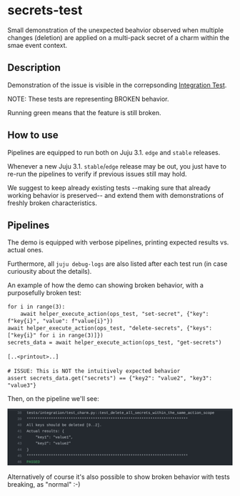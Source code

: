 <!--
Avoid using this README file for information that is maintained or published elsewhere, e.g.:

* metadata.yaml > published on Charmhub
* documentation > published on (or linked to from) Charmhub
* detailed contribution guide > documentation or CONTRIBUTING.md

Use links instead.
-->

# secrets-test

Small demonstration of the unexpected beahvior observed when multiple changes (deletion) are applied on a multi-pack secret of a charm within the smae event context. 


## Description

Demonstration of the issue is visible in the correpsonding [Integration Test](tests/integration/test_charm.py).

NOTE: These tests are representing BROKEN behavior.

Running green means that the feature is still broken.


## How to use

Pipelines are equipped to run both on Juju 3.1. `edge` and `stable` releases.

Whenever a new Juju 3.1. `stable`/`edge` release may be out, you just have to re-run the pipelines to verify if previous issues still may hold.

We suggest to keep already existing tests --making sure that already working behavior is preserved-- and extend them with demonstrations of freshly broken characteristics.


## Pipelines

The demo is equipped with verbose pipelines, printing expected results vs. actual ones.

Furthermore, all `juju debug-logs` are also listed after each test run (in case curiousity about the details).

An example of how the demo can showing broken behavior, with a purposefully broken test:

```
for i in range(3):
    await helper_execute_action(ops_test, "set-secret", {"key": f"key{i}", "value": f"value{i}"})
await helper_execute_action(ops_test, "delete-secrets", {"keys": ["key{i}" for i in range(3)]})
secrets_data = await helper_execute_action(ops_test, "get-secrets")

[..<printout>..]

# ISSUE: This is NOT the intuitively expected behavior
assert secrets_data.get("secrets") == {"key2": "value2", "key3": "value3"}
```

Then, on the pipeline we'll see:

![alt text](./docs/images/verbose_pipeline.png)

Alternatively of course it's also possible to show broken behavior with tests breaking, as "normal" :-)
